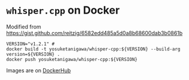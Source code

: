 # `whisper.cpp` on Docker

Modified from https://gist.github.com/reitzig/6582edd485a5d0a8b68600dab3b0861b

```{bash}
VERSION="v1.2.1" #
docker build -t yosuketanigawa/whisper-cpp:${VERSION} --build-arg version=${VERSION} .
docker push yosuketanigawa/whisper-cpp:${VERSION}
```

Images are on [DockerHub](https://hub.docker.com/r/yosuketanigawa/whisper-cpp)
